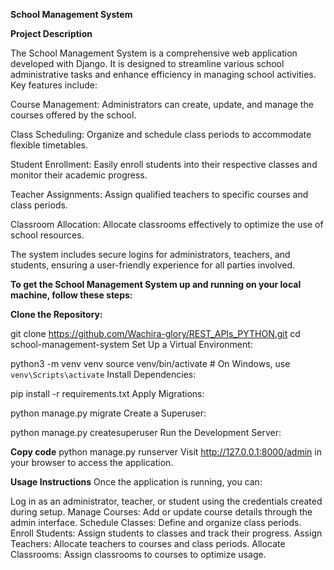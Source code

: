 **School Management System**

**Project Description**

The School Management System is a comprehensive web application developed with Django. It is designed to streamline various school administrative tasks and enhance efficiency in managing school activities. Key features include:

  Course Management: Administrators can create, update, and manage the courses offered by the school.
  
  Class Scheduling: Organize and schedule class periods to accommodate flexible timetables.
  
  Student Enrollment: Easily enroll students into their respective classes and monitor their academic progress.
  
  Teacher Assignments: Assign qualified teachers to specific courses and class periods.
  
  Classroom Allocation: Allocate classrooms effectively to optimize the use of school resources.
  
  The system includes secure logins for administrators, teachers, and students, ensuring a user-friendly experience for all parties involved.
  

**To get the School Management System up and running on your local machine, follow these steps:**

**Clone the Repository:**



git clone https://github.com/Wachira-glory/REST_APIs_PYTHON.git
cd school-management-system
Set Up a Virtual Environment:



python3 -m venv venv
source venv/bin/activate  # On Windows, use `venv\Scripts\activate`
Install Dependencies:



pip install -r requirements.txt
Apply Migrations:



python manage.py migrate
Create a Superuser:



python manage.py createsuperuser
Run the Development Server:


**Copy code**
python manage.py runserver
Visit http://127.0.0.1:8000/admin in your browser to access the application.

**Usage Instructions**
Once the application is running, you can:

Log in as an administrator, teacher, or student using the credentials created during setup.
Manage Courses: Add or update course details through the admin interface.
Schedule Classes: Define and organize class periods.
Enroll Students: Assign students to classes and track their progress.
Assign Teachers: Allocate teachers to courses and class periods.
Allocate Classrooms: Assign classrooms to courses to optimize usage.
